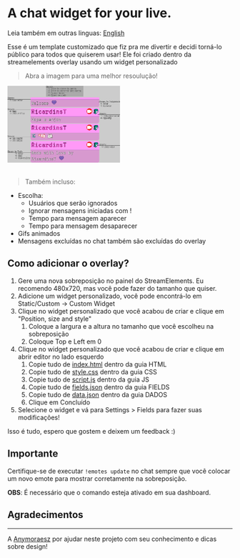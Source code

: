 # A chat widget for your live.
 
Leia também em outras linguas: [English](./Readme.md)

Esse é um template customizado que fiz pra me divertir e decidi torná-lo público para todos que quiserem usar!
Ele foi criado dentro da streamelements overlay usando um widget personalizado

> Abra a imagem para uma melhor resoulução!

<img width="50%" alt="Exemplo de chat" title="Exemplo de chat" src="./images/chatexample.png"/>
<br/><br/>

> Também incluso:
+ Escolha:
    + Usuários que serão ignorados
    + Ignorar mensagens iniciadas com !
    + Tempo para mensagem aparecer
    + Tempo para mensagem desaparecer
+ Gifs animados
+ Mensagens excluídas no chat também são excluídas do overlay

## Como adicionar o overlay?

1. Gere uma nova sobreposição no painel do StreamElements. Eu recomendo 480x720, mas você pode fazer do tamanho que quiser.
2. Adicione um widget personalizado, você pode encontrá-lo em Static/Custom -> Custom Widget
3. Clique no widget personalizado que você acabou de criar e clique em "Position, size and style"
     1. Coloque a largura e a altura no tamanho que você escolheu na sobreposição
     2. Coloque Top e Left em 0
4. Clique no widget personalizado que você acabou de criar e clique em abrir editor no lado esquerdo
    1. Copie tudo de [index.html](./index.html) dentro da guia HTML
    2. Copie tudo de [style.css](./style.css) dentro da guia CSS
    3. Copie tudo de [script.js](./script.js) dentro da guia JS
    4. Copie tudo de [fields.json](./fields.json) dentro da guia FIELDS
    5. Copie tudo de [data.json](./data.json) dentro da guia DADOS
    6. Clique em Concluído
5. Selecione o widget e vá para Settings > Fields para fazer suas modificações!

Isso é tudo, espero que gostem e deixem um feedback :)

## Importante

Certifique-se de executar `!emotes update` no chat sempre que você colocar um novo emote para mostrar corretamente na sobreposição.

**OBS**: É necessário que o comando esteja ativado em sua dashboard.

## Agradecimentos

<hr>

A [Anymoraesz](https://www.twitch.tv/anymoraesz) por ajudar neste projeto com seu conhecimento e dicas sobre design!